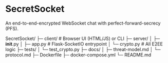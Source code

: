 # SecretSocket
An end-to-end-encrypted WebSocket chat with perfect-forward-secrecy (PFS).


SecretSocket/
├─ client/                # Browser UI (HTML/JS) or CLI
├─ server/
│  ├─ __init__.py
│  ├─ app.py              # Flask-SocketIO entrypoint
│  └─ crypto.py           # All E2EE logic
├─ tests/
│  └─ test_crypto.py
├─ docs/
│  ├─ threat-model.md
│  └─ protocol.md
├─ Dockerfile
├─ docker-compose.yml
└─ README.md
